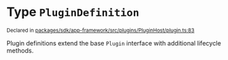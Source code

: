 # Type `PluginDefinition`
<sub>Declared in [packages/sdk/app-framework/src/plugins/PluginHost/plugin.ts:83](https://github.com/dxos/dxos/blob/5fb37fcfa/packages/sdk/app-framework/src/plugins/PluginHost/plugin.ts#L83)</sub>


Plugin definitions extend the base  `Plugin`  interface with additional lifecycle methods.



